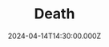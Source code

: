 ---
video:
  type: vimeo
  id: 934574875
speaker:
  permalink: kelvin-nygren
  name: Kelvin Nygren
title: Death
image: https://i.imgur.com/j129XXd.png
date: 2024-04-14T14:30:00.000Z
---